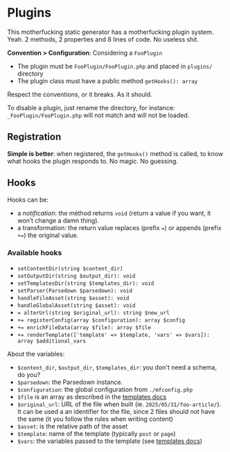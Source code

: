 # Plugins

This motherfucking static generator has a motherfucking plugin system. Yeah. 2 methods, 2 properties and 8 lines of code. No useless shit.

**Convention > Configuration**:
Considering a `FooPlugin`
- The plugin must be `FooPlugin/FooPlugin.php` and placed in `plugins/` directory
- The plugin class must have a public method `getHooks(): array`

Respect the conventions, or it breaks. As it should.

To disable a plugin, just rename the directory, for instance: `_FooPlugin/FooPlugin.php` will not match and will not be loaded.

## Registration

**Simple is better**: when registered, the `getHooks()` method is called, to know what hooks the plugin responds to. No magic. No guessing.

## Hooks

Hooks can be:
- a *notification*: the méthod returns `void` (return a value if you want, it won’t change a damn thing).
- a transformation: the return value replaces (prefix `=`) or appends (prefix `+=`) the original value.

### Available hooks

- `setContentDir(string $content_dir)`
- `setOutputDir(string $output_dir): void`
- `setTemplatesDir(string $templates_dir): void`
- `setParser(Parsedown $parsedown): void`
- `handleFileAsset(string $asset): void`
- `handleGlobalAsset(string $asset): void`
- `= alterUrl(string $original_url): string $new_url`
- `+= registerConfig(array $configuration): array $config`
- `+= enrichFileData(array $file): array $file`
- `+= renderTemplate(['template' => $template, 'vars' => $vars]): array $additional_vars`

About the variables:
- `$content_dir`, `$output_dir`, `$templates_dir`: you don't need a schema, do you?
- `$parsedown`: the Parsedown instance.
- `$configuration`: the global configuration from `./mfconfig.php`
- `$file` is an array as described in the [templates docs](templates.md)
- `$original_url`: URL of the file when built (ie. `2025/05/31/foo-article/`). It can be used a an identifier for the file, since 2 files should not have the same (it you follow the rules when writing content)
- `$asset`: is the relative path of the asset
- `$template`: name of the template (typically `post` or `page`)
- `$vars`: the variables passed to the template (see [templates docs](templates.md))
